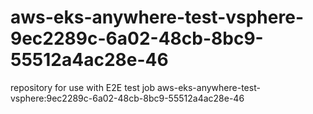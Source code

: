 # aws-eks-anywhere-test-vsphere-9ec2289c-6a02-48cb-8bc9-55512a4ac28e-46
repository for use with E2E test job aws-eks-anywhere-test-vsphere:9ec2289c-6a02-48cb-8bc9-55512a4ac28e-46
